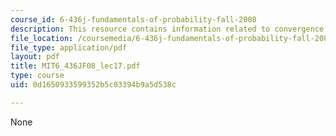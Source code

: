 ```yaml
---
course_id: 6-436j-fundamentals-of-probability-fall-2008
description: This resource contains information related to convergence of random variables.
file_location: /coursemedia/6-436j-fundamentals-of-probability-fall-2008/0d1650933599352b5c03394b9a5d538c_MIT6_436JF08_lec17.pdf
file_type: application/pdf
layout: pdf
title: MIT6_436JF08_lec17.pdf
type: course
uid: 0d1650933599352b5c03394b9a5d538c

---
```

None